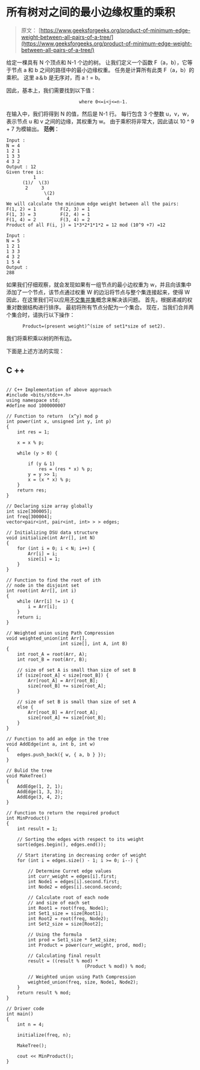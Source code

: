 # 所有树对之间的最小边缘权重的乘积

> 原文： [https://www.geeksforgeeks.org/product-of-minimum-edge-weight-between-all-pairs-of-a-tree/](https://www.geeksforgeeks.org/product-of-minimum-edge-weight-between-all-pairs-of-a-tree/)

给定一棵具有 N 个顶点和 N-1 个边的树。 让我们定义一个函数 F（a，b），它等于节点 a 和 b 之间的路径中的最小边缘权重。 任务是计算所有此类 F（a，b）的乘积。 这里 a＆b 是无序对，而 a！= b。

因此，基本上，我们需要找到以下值：

```
                           where 0<=i<j<=n-1.

```

在输入中，我们将得到 N 的值，然后是 N-1 行。 每行包含 3 个整数 u，v，w，表示节点 u 和 v 之间的边缘，其权重为 w。 由于乘积将非常大，因此请以 10 ^ 9 + 7 为模输出。
**范例**：

```
Input :
N = 4
1 2 1
1 3 3
4 3 2
Output : 12
Given tree is:
          1
      (1)/  \(3)
       2     3
              \(2)
               4
We will calculate the minimum edge weight between all the pairs:
F(1, 2) = 1         F(2, 3) = 1
F(1, 3) = 3         F(2, 4) = 1
F(1, 4) = 2         F(3, 4) = 2
Product of all F(i, j) = 1*3*2*1*1*2 = 12 mod (10^9 +7) =12

Input :
N = 5
1 2 1
1 3 3
4 3 2
1 5 4
Output :
288

```

如果我们仔细观察，就会发现如果有一组节点的最小边权重为 w，并且向该集中添加了一个节点，该节点通过权重 W 的边沿将节点与整个集连接起来，使得 W <w then="" path="" formed="" between="" recently="" added="" node="" to="" all="" nodes="" present="" in="" the="" set="" will="" have="" minimum="" weight="" w.="">因此，在这里我们可以应用[不交集并集](https://www.geeksforgeeks.org/disjoint-set-data-structures/)概念来解决该问题。
首先，根据递减的权重对数据结构进行排序。 最初将所有节点分配为一个集合。 现在，当我们合并两个集合时，请执行以下操作：</w>

```
      Product=(present weight)^(size of set1*size of set2).                    

```

我们将乘积乘以树的所有边。

下面是上述方法的实现：

## C ++

```

// C++ Implementation of above approach 
#include <bits/stdc++.h> 
using namespace std; 
#define mod 1000000007 

// Function to return  (x^y) mod p 
int power(int x, unsigned int y, int p) 
{ 
    int res = 1; 

    x = x % p; 

    while (y > 0) { 

        if (y & 1) 
            res = (res * x) % p; 
        y = y >> 1; 
        x = (x * x) % p; 
    } 
    return res; 
} 

// Declaring size array globally 
int size[300005]; 
int freq[300004]; 
vector<pair<int, pair<int, int> > > edges; 

// Initializing DSU data structure 
void initialize(int Arr[], int N) 
{ 
    for (int i = 0; i < N; i++) { 
        Arr[i] = i; 
        size[i] = 1; 
    } 
} 

// Function to find the root of ith 
// node in the disjoint set 
int root(int Arr[], int i) 
{ 
    while (Arr[i] != i) { 
        i = Arr[i]; 
    } 
    return i; 
} 

// Weighted union using Path Compression 
void weighted_union(int Arr[], 
                    int size[], int A, int B) 
{ 
    int root_A = root(Arr, A); 
    int root_B = root(Arr, B); 

    // size of set A is small than size of set B 
    if (size[root_A] < size[root_B]) { 
        Arr[root_A] = Arr[root_B]; 
        size[root_B] += size[root_A]; 
    } 

    // size of set B is small than size of set A 
    else { 
        Arr[root_B] = Arr[root_A]; 
        size[root_A] += size[root_B]; 
    } 
} 

// Function to add an edge in the tree 
void AddEdge(int a, int b, int w) 
{ 
    edges.push_back({ w, { a, b } }); 
} 

// Bulid the tree 
void MakeTree() 
{ 
    AddEdge(1, 2, 1); 
    AddEdge(1, 3, 3); 
    AddEdge(3, 4, 2); 
} 

// Function to return the required product 
int MinProduct() 
{ 
    int result = 1; 

    // Sorting the edges with respect to its weight 
    sort(edges.begin(), edges.end()); 

    // Start iterating in decreasing order of weight 
    for (int i = edges.size() - 1; i >= 0; i--) { 

        // Determine Curret edge values 
        int curr_weight = edges[i].first; 
        int Node1 = edges[i].second.first; 
        int Node2 = edges[i].second.second; 

        // Calculate root of each node 
        // and size of each set 
        int Root1 = root(freq, Node1); 
        int Set1_size = size[Root1]; 
        int Root2 = root(freq, Node2); 
        int Set2_size = size[Root2]; 

        // Using the formula 
        int prod = Set1_size * Set2_size; 
        int Product = power(curr_weight, prod, mod); 

        // Calculating final result 
        result = ((result % mod) *  
                             (Product % mod)) % mod; 

        // Weighted union using Path Compression 
        weighted_union(freq, size, Node1, Node2); 
    } 
    return result % mod; 
} 

// Driver code 
int main() 
{ 
    int n = 4; 

    initialize(freq, n); 

    MakeTree(); 

    cout << MinProduct(); 
} 

```